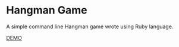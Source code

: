 # Hangman Game
A simple command line Hangman game wrote using Ruby language.

[DEMO](https://replit.com/join/iseqwzkn-ganthology)

